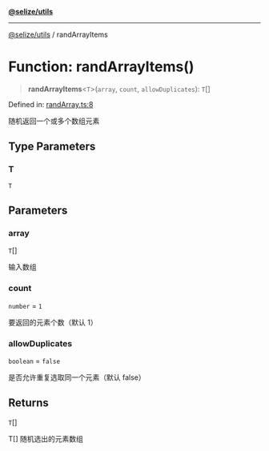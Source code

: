 [**@selize/utils**](../README.md)

***

[@selize/utils](../globals.md) / randArrayItems

# Function: randArrayItems()

> **randArrayItems**\<`T`\>(`array`, `count`, `allowDuplicates`): `T`[]

Defined in: [randArray.ts:8](https://github.com/snroe/snet-utils/blob/6cea2672a78937294da7b51c0554e97f19e795fe/src/modules/randArray.ts#L8)

随机返回一个或多个数组元素

## Type Parameters

### T

`T`

## Parameters

### array

`T`[]

输入数组

### count

`number` = `1`

要返回的元素个数（默认 1）

### allowDuplicates

`boolean` = `false`

是否允许重复选取同一个元素（默认 false）

## Returns

`T`[]

T[] 随机选出的元素数组
